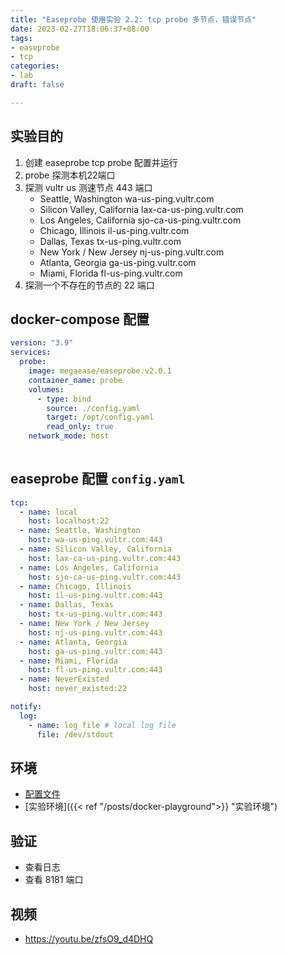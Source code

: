 ```yaml
---
title: "Easeprobe 使用实验 2.2: tcp probe 多节点，错误节点"
date: 2023-02-27T18:06:37+08:00
tags:
- easeprobe
- tcp
categories:
- lab
draft: false

---
```


## 实验目的

1. 创建 easeprobe tcp probe 配置并运行
2. probe 探测本机22端口
3. 探测 vultr us 测速节点 443 端口
    - Seattle, Washington wa-us-ping.vultr.com
    - Silicon Valley, California lax-ca-us-ping.vultr.com
    - Los Angeles, California sjo-ca-us-ping.vultr.com
    - Chicago, Illinois	              il-us-ping.vultr.com
    - Dallas, Texas	                  tx-us-ping.vultr.com
    - New York / New Jersey	          nj-us-ping.vultr.com
    - Atlanta, Georgia	              ga-us-ping.vultr.com
    - Miami, Florida	              fl-us-ping.vultr.com
4. 探测一个不存在的节点的 22 端口

## docker-compose 配置

```yaml
version: "3.9"
services:
  probe:
    image: megaease/easeprobe:v2.0.1
    container_name: probe
    volumes:
      - type: bind
        source: ./config.yaml
        target: /opt/config.yaml
        read_only: true
    network_mode: host
    
```

## easeprobe 配置 `config.yaml`

```yaml
tcp:
  - name: local
    host: localhost:22
  - name: Seattle, Washington 
    host: wa-us-ping.vultr.com:443
  - name: Silicon Valley, California
    host: lax-ca-us-ping.vultr.com:443
  - name: Los Angeles, California
    host: sjo-ca-us-ping.vultr.com:443
  - name: Chicago, Illinois
    host: il-us-ping.vultr.com:443
  - name: Dallas, Texas
    host: tx-us-ping.vultr.com:443
  - name: New York / New Jersey
    host: nj-us-ping.vultr.com:443
  - name: Atlanta, Georgia
    host: ga-us-ping.vultr.com:443
  - name: Miami, Florida
    host: fl-us-ping.vultr.com:443
  - name: NeverExisted
    host: never_existed:22

notify:
  log:
    - name: log file # local log file
      file: /dev/stdout
```


## 环境

- [配置文件](https://gist.github.com/bcf5332d8747eda8288865561d591918.git)
- [实验环境]({{< ref "/posts/docker-playground">}} "实验环境")

## 验证

- 查看日志
- 查看 8181 端口

## 视频

- https://youtu.be/zfsO9_d4DHQ